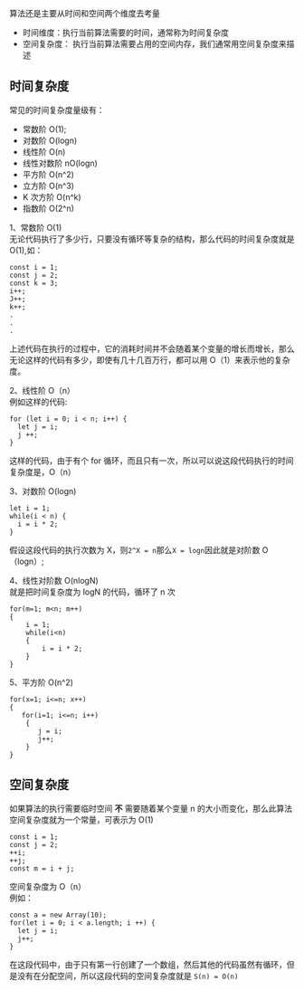 算法还是主要从时间和空间两个维度去考量

- 时间维度：执行当前算法需要的时间，通常称为时间复杂度
- 空间复杂度： 执行当前算法需要占用的空间内存，我们通常用空间复杂度来描述

## 时间复杂度

常见的时间复杂度量级有：

- 常数阶 O(1);
- 对数阶 O(logn)
- 线性阶 O(n)
- 线性对数阶 nO(logn)
- 平方阶 O(n^2)
- 立方阶 O(n^3)
- K 次方阶 O(n^k)
- 指数阶 O(2^n)

1、常数阶 O(1) </br>
无论代码执行了多少行，只要没有循环等复杂的结构，那么代码的时间复杂度就是 O(1),如：

```
const i = 1;
const j = 2;
const k = 3;
i++;
J++;
k++;
.
.
.
```

上述代码在执行的过程中，它的消耗时间并不会随着某个变量的增长而增长，那么无论这样的代码有多少，即使有几十几百万行，都可以用 O（1）来表示他的复杂度。

2、线性阶 O（n）</br>
例如这样的代码:

```
for (let i = 0; i < n; i++) {
  let j = i;
  j ++;
}
```

这样的代码，由于有个 for 循环，而且只有一次，所以可以说这段代码执行的时间复杂度是，O（n）

3、对数阶 O(logn) </br>

```
let i = 1;
while(i < n) {
  i = i * 2;
}
```

假设这段代码的执行次数为 X，则`2^X = n`那么`X = logn`因此就是对阶数 O（logn）;

4、线性对阶数 O(nlogN) </br>
就是把时间复杂度为 logN 的代码，循环了 n 次

```
for(m=1; m<n; m++)
{
    i = 1;
    while(i<n)
    {
        i = i * 2;
    }
}
```

5、平方阶 O(n^2)

```
for(x=1; i<=n; x++)
{
   for(i=1; i<=n; i++)
    {
       j = i;
       j++;
    }
}
```

## 空间复杂度

如果算法的执行需要临时空间 **不** 需要随着某个变量 n 的大小而变化，那么此算法空间复杂度就为一个常量，可表示为 O(1)

```
const i = 1;
const j = 2;
++i;
++j;
const m = i + j;
```

空间复杂度为 O（n）</br>
例如：

```
const a = new Array(10);
for(let i = 0; i < a.length; i ++) {
  let j = i;
  j++;
}
```

在这段代码中，由于只有第一行创建了一个数组，然后其他的代码虽然有循环，但是没有在分配空间，所以这段代码的空间复杂度就是 `S(n) = O(n)`
